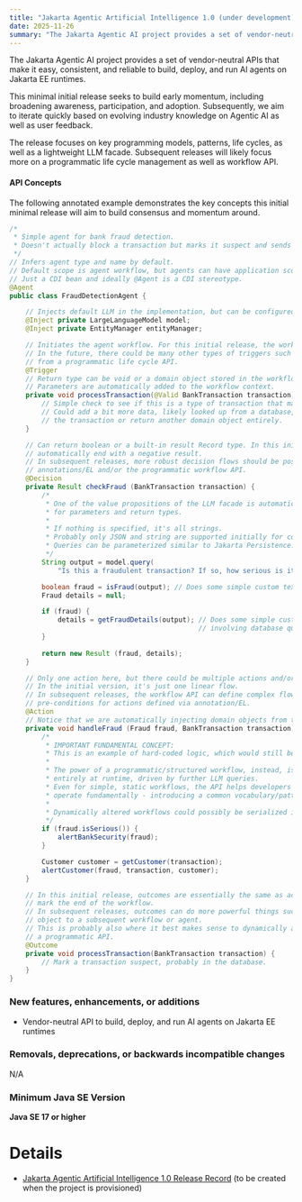```yaml
---
title: "Jakarta Agentic Artificial Intelligence 1.0 (under development)"
date: 2025-11-26
summary: "The Jakarta Agentic AI project provides a set of vendor-neutral APIs that make it easy, consistent, and reliable to build, deploy, and run AI agents on Jakarta EE runtimes."
---
```


The Jakarta Agentic AI project provides a set of vendor-neutral APIs that make it easy, consistent, and reliable to build, deploy, and run AI agents on Jakarta EE runtimes.

This minimal initial release seeks to build early momentum, including broadening awareness, participation, and adoption. Subsequently, we aim to iterate quickly based on evolving industry knowledge on Agentic AI as well as user feedback.

The release focuses on key programming models, patterns, life cycles, as well as a lightweight LLM facade. Subsequent releases will likely focus more on a programmatic life cycle management as well as workflow API.

#### API Concepts

The following annotated example demonstrates the key concepts this initial minimal release will aim to build consensus and momentum around.

```java
/*
 * Simple agent for bank fraud detection.
 * Doesn't actually block a transaction but marks it suspect and sends notifications.
 */
// Infers agent type and name by default.
// Default scope is agent workflow, but agents can have application scope.
// Just a CDI bean and ideally @Agent is a CDI stereotype.
@Agent
public class FraudDetectionAgent {

    // Injects default LLM in the implementation, but can be configured to inject specific ones.
    @Inject private LargeLanguageModel model;
    @Inject private EntityManager entityManager;

    // Initiates the agent workflow. For this initial release, the workflow can only be triggered by CDI events.
    // In the future, there could be many other types of triggers such as Jakarta Messaging or direct invocation
    // from a programmatic life cycle API.
    @Trigger
    // Return type can be void or a domain object stored in the workflow and accessible in the context.
    // Parameters are automatically added to the workflow context.
    private void processTransaction(@Valid BankTransaction transaction) {
        // Simple check to see if this is a type of transaction that makes sense to check for fraud detection.
        // Could add a bit more data, likely looked up from a database, and return an enhanced version of
        // the transaction or return another domain object entirely. 
    }

    // Can return boolean or a built-in result Record type. In this initial release, workflows will
    // automatically end with a negative result.
    // In subsequent releases, more robust decision flows should be possible, either with
    // annotations/EL and/or the programmatic workflow API.
    @Decision
    private Result checkFraud (BankTransaction transaction) {
        /*
         * One of the value propositions of the LLM facade is automatic type conversion in Java, both
         * for parameters and return types.
         *
         * If nothing is specified, it's all strings.
         * Probably only JSON and string are supported initially for conversion.
         * Queries can be parameterized similar to Jakarta Persistence.
         */
        String output = model.query(
            "Is this a fraudulent transaction? If so, how serious is it?", transaction);

        boolean fraud = isFraud(output); // Does some simple custom text parsing.
        Fraud details = null;

        if (fraud) {
            details = getFraudDetails(output); // Does some simple custom text parsing, possibly
                                               // involving database queries.
        }
 
        return new Result (fraud, details); 
    }

    // Only one action here, but there could be multiple actions and/or decisions in sequence.
    // In the initial version, it's just one linear flow.
    // In subsequent releases, the workflow API can define complex flows, including
    // pre-conditions for actions defined via annotation/EL.
    @Action
    // Notice that we are automatically injecting domain objects from the workflow context.
    private void handleFraud (Fraud fraud, BankTransaction transaction) {
        /*
         * IMPORTANT FUNDAMENTAL CONCEPT:
         * This is an example of hard-coded logic, which would still be possible if desired.
         *
         * The power of a programmatic/structured workflow, instead, is that this could change
         * entirely at runtime, driven by further LLM queries.
         * Even for simple, static workflows, the API helps developers think through how agents
         * operate fundamentally - introducing a common vocabulary/patterns.
         *
         * Dynamically altered workflows could possibly be serialized into persistent storage.
         */
        if (fraud.isSerious()) {
            alertBankSecurity(fraud);
        }

        Customer customer = getCustomer(transaction);
        alertCustomer(fraud, transaction, customer);
    }

    // In this initial release, outcomes are essentially the same as actions, but specifically
    // mark the end of the workflow.
    // In subsequent releases, outcomes can do more powerful things such as pass a domain
    // object to a subsequent workflow or agent.
    // This is probably also where it best makes sense to dynamically alter a workflow using
    // a programmatic API.
    @Outcome
    private void processTransaction(BankTransaction transaction) {
        // Mark a transaction suspect, probably in the database.
    }
}
```
### New features, enhancements, or additions

* Vendor-neutral API to build, deploy, and run AI agents on Jakarta EE runtimes

### Removals, deprecations, or backwards incompatible changes

N/A

### Minimum Java SE Version

**Java SE 17 or higher**

# Details

* [Jakarta Agentic Artificial Intelligence 1.0 Release Record]() (to be created when the project is provisioned)

<!--
# Ballots

## Creation/Plan Review

The Specification Committee Ballot concluded successfully on 2025-04-01 with the following results.

| Representative                                 | Representative for: |  Vote   |
|------------------------------------------------|---------------------|---------|
| Kenji Kazumura                                 | Fujitsu             |         |
| Emily Jiang, Tom Watson                        | IBM                 |         |
| Ed Bratt, Dmitry Kornilov                      | Oracle              |         |
| Andrew Pielage, Petr Aubrecht                  | Payara              |         |
| David Blevins, Jean-Louis Monteiro             | Tomitribe           |         |
| Ivar Grimstad                                  | EE4J PMC            |         |
| Arjan Tijms                                    | Participant Members |         |
| Werner Keil                                    | Committer Members   |         |
| Jun Qian                                       | Enterprise Members  |         |
| Zhai Luchao                                    | Enterprise Members  |         |
|                                                | **Total**           |  ****   |

Non-binding Votes
| Representative                                 | Representative for: |  Vote   |
|------------------------------------------------|---------------------|---------|
|                                                | Community           |         |
|                                                | **Total**           |         |

The ballot was run on the [jakarta.ee-spec mailing list]()

-->
